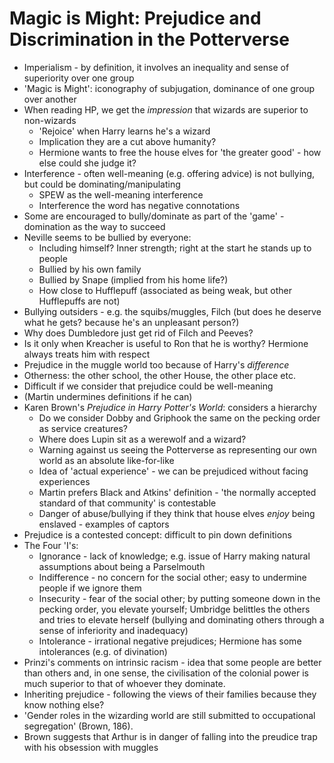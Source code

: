 # Magic is Might: Prejudice and Discrimination in the Potterverse
* Imperialism - by definition, it involves an inequality and sense of superiority over one group
* 'Magic is Might': iconography of subjugation, dominance of one group over another 
* When reading HP, we get the *impression* that wizards are superior to non-wizards
    * 'Rejoice' when Harry learns he's a wizard
    * Implication they are a cut above humanity? 
    * Hermione wants to free the house elves for 'the greater good' - how else could she judge it?
* Interference - often well-meaning (e.g. offering advice) is not bullying, but could be dominating/manipulating
    * SPEW as the well-meaning interference
    * Interference the word has negative connotations
* Some are encouraged to bully/dominate as part of the 'game' - domination as the way to succeed
* Neville seems to be bullied by everyone: 
    * Including himself? Inner strength; right at the start he stands up to people
    * Bullied by his own family
    * Bullied by Snape (implied from his home life?)
    * How close to Hufflepuff (associated as being weak, but other Hufflepuffs are not)
* Bullying outsiders - e.g. the squibs/muggles, Filch (but does he deserve what he gets? because he's an unpleasant person?)
* Why does Dumbledore just get rid of Filch and Peeves?
* Is it only when Kreacher is useful to Ron that he is worthy? Hermione always treats him with respect
* Prejudice in the muggle world too because of Harry's *difference*
* Otherness: the other school, the other House, the other place etc.
* Difficult if we consider that prejudice could be well-meaning
* (Martin undermines definitions if he can)
* Karen Brown's *Prejudice in Harry Potter's World*: considers a hierarchy 
    * Do we consider Dobby and Griphook the same on the pecking order as service creatures?
    * Where does Lupin sit as a werewolf and a wizard?
    * Warning against us seeing the Potterverse as representing our own world as an absolute like-for-like
    * Idea of 'actual experience' - we can be prejudiced without facing experiences
    * Martin prefers Black and Atkins' definition - 'the normally accepted standard of that community' is contestable
    * Danger of abuse/bullying if they think that house elves *enjoy* being enslaved - examples of captors
* Prejudice is a contested concept: difficult to pin down definitions
* The Four 'I's: 
    * Ignorance - lack of knowledge; e.g. issue of Harry making natural assumptions about being a Parselmouth
    * Indifference - no concern for the social other; easy to undermine people if we ignore them
    * Insecurity - fear of the social other; by putting someone down in the pecking order, you elevate yourself; Umbridge belittles the others and tries to elevate herself (bullying and dominating others through a sense of inferiority and inadequacy)
    * Intolerance - irrational negative prejudices; Hermione has some intolerances (e.g. of divination)
* Prinzi's comments on intrinsic racism - idea that some people are better than others and, in one sense, the civilisation of the colonial power is much superior to that of whoever they dominate.
* Inheriting prejudice - following the views of their families because they know nothing else?
* 'Gender roles in the wizarding world are still submitted to occupational segregation' (Brown, 186).
* Brown suggests that Arthur is in danger of falling into the preudice trap with his obsession with muggles
